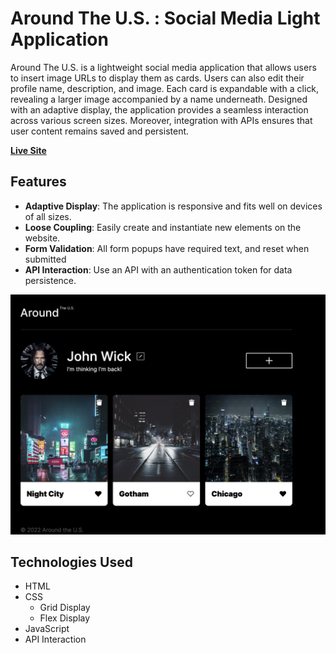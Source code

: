 # Around The U.S. : Social Media Light Application

Around The U.S. is a lightweight social media application that allows users to insert image URLs to display them as cards. Users can also edit their profile name, description, and image. Each card is expandable with a click, revealing a larger image accompanied by a name underneath. Designed with an adaptive display, the application provides a seamless interaction across various screen sizes. Moreover, integration with APIs ensures that user content remains saved and persistent.

[**Live Site**](https://fostert14.github.io/se_project_aroundtheus/)

## Features

- **Adaptive Display**: The application is responsive and fits well on devices of all sizes.
- **Loose Coupling**: Easily create and instantiate new elements on the website.
- **Form Validation**: All form popups have required text, and reset when submitted
- **API Interaction**: Use an API with an authentication token for data persistence.

![Screenshot of App](./src/images/AroundTheUS-Screenshot.png)

## Technologies Used

- HTML
- CSS
  - Grid Display
  - Flex Display
- JavaScript
- API Interaction
